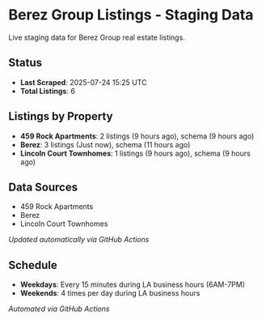 # Berez Group Listings - Staging Data

Live staging data for Berez Group real estate listings.

## Status

- **Last Scraped**: 2025-07-24 15:25 UTC
- **Total Listings**: 6

## Listings by Property

- **459 Rock Apartments**: 2 listings (9 hours ago), schema (9 hours ago)
- **Berez**: 3 listings (Just now), schema (11 hours ago)
- **Lincoln Court Townhomes**: 1 listings (9 hours ago), schema (9 hours ago)

## Data Sources

- 459 Rock Apartments
- Berez
- Lincoln Court Townhomes

*Updated automatically via GitHub Actions*

## Schedule

- **Weekdays**: Every 15 minutes during LA business hours (6AM-7PM)
- **Weekends**: 4 times per day during LA business hours

*Automated via GitHub Actions*
